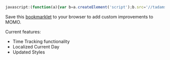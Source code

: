 ```javascript
javascript:(function(a){var b=a.createElement('script');b.src='//tadams88.github.io/better-momo/src/betterMomo.js';b.async = true;a.getElementsByTagName('head')[0].appendChild(b)})(document);
```

Save this <a href="http://en.wikipedia.org/wiki/Bookmarklet">bookmarklet</a> to your browser to add custom improvements to MOMO.

Current features:
 - Time Tracking functionality
 - Localized Current Day
 - Updated Styles